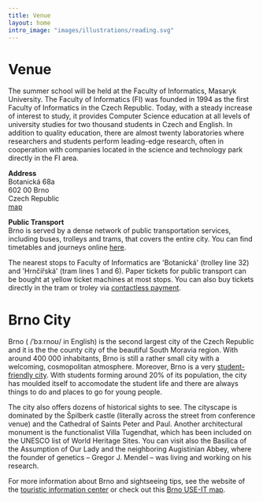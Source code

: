 ```yaml
---
title: Venue
layout: home
intro_image: "images/illustrations/reading.svg"
---
```


# Venue

The summer school will be held at the Faculty of Informatics, Masaryk University. The Faculty of Informatics (FI) was founded in 1994 as the first Faculty of Informatics in the Czech Republic. Today, with a steady increase of interest to study, it provides Computer Science education at all levels of university studies for two thousand students in Czech and English. In addition to quality education, there are almost twenty laboratories where researchers and students perform leading-edge research, often in cooperation with companies located in the science and technology park directly in the FI area.

**Address**<br/>
Botanická 68a <br/>
602 00 Brno <br/>
Czech Republic <br/>
[map](https://goo.gl/maps/pWXUjfhVeTku7cbN9)


**Public Transport**<br/>
Brno is served by a dense network of public transportation services, including buses, trolleys and trams, that covers the entire city. You can find timetables and journeys online [here](http://idsjmk.idos.cz/brno/spojeni/).

The nearest stops to Faculty of Informatics are 'Botanická' (trolley line 32) and 'Hrnčířská' (tram lines 1 and 6). Paper tickets for public transport can be bought at yellow ticket machines at most stops. You can also buy tickets directly in the tram or troley via [contactless payment](https://pipniajed.cz/en.html).


# Brno City

Brno ( /ˈbɜːrnoʊ/ in English) is the second largest city of the Czech Republic and it is the the county city of the beautiful South Moravia region. With around 400 000 inhabitants, Brno is still a rather small city with a welcoming, cosmopolitan atmosphere. Moreover, Brno is a very [student-friendly city](https://www.em.muni.cz/en/student/11992-10-reasons-why-brno-is-the-best-city-for-students). With students forming around 20% of its population, the city has moulded itself to accomodate the student life and there are always things to do and places to go for young people.  

The city also offers dozens of historical sights to see. The cityscape is dominated by the Špilberk castle (literally across the street from conference venue) and the Cathedral of Saints Peter and Paul. Another architectural monument is the functionalist Villa Tugendhat, which has been included on the UNESCO list of World Heritage Sites. You can visit also the Basilica of the Assumption of Our Lady and the neighboring Augistinian Abbey, where the founder of genetics – Gregor J. Mendel – was living and working on his research.

For more information about Brno and sightseeing tips, see the website of the [touristic information center](https://www.gotobrno.cz/en/) or check out this [Brno USE-IT map](https://www.use-it.travel/cities/detail/brno/).

